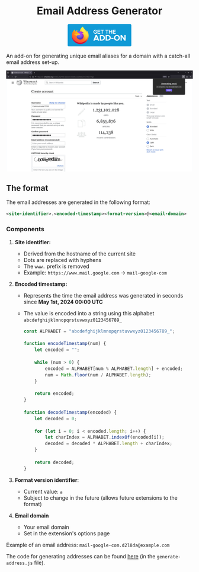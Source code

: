 <h1 align="center">Email Address Generator</h1>

<p align="center">
    <a href="https://addons.mozilla.org/en-US/firefox/addon/email-address-generator/">
        <img src="README_ASSETS/firefox-badge.svg" alt="Get the addon for Mozilla Firefox" height="60">
    </a>
</p>

An add-on for generating unique email aliases for a domain with a catch-all email address set-up.

<img src="README_ASSETS/popup_screenshot.jpg" alt="Screenshot of the extension in use">

## The format

The email addresses are generated in the following format:

```xml
<site-identifier>.<encoded-timestamp><format-version>@<email-domain>
```

### Components

1. **Site identifier:**
   
   - Derived from the hostname of the current site
   - Dots are replaced with hyphens
   - The `www.` prefix is removed
   - Example: `https://www.mail.google.com` → `mail-google-com`

2. **Encoded timestamp:**
   
   - Represents the time the email address was generated in seconds since **May 1st, 2024 00:00 UTC**
   
   - The value is encoded into a string using this alphabet `abcdefghijklmnopqrstuvwxyz0123456789_`
     
     ```javascript
     const ALPHABET = "abcdefghijklmnopqrstuvwxyz0123456789_";
     
     function encodeTimestamp(num) {
         let encoded = "";
     
         while (num > 0) {
             encoded = ALPHABET[num % ALPHABET.length] + encoded;
             num = Math.floor(num / ALPHABET.length);
         }
     
         return encoded;
     }
     
     function decodeTimestamp(encoded) {
         let decoded = 0;
     
         for (let i = 0; i < encoded.length; i++) {
             let charIndex = ALPHABET.indexOf(encoded[i]);
             decoded = decoded * ALPHABET.length + charIndex;
         }
     
         return decoded;
     }
     ```

3. **Format version identifier**:
   
   - Current value: `a`
   - Subject to change in the future (allows future extensions to the format)

4. **Email domain**
   
   - Your email domain
   - Set in the extension's options page

Example of an email address: `mail-google-com.d2l8da@example.com`

The code for generating addresses can be found [here](/generate-address.js) (in the `generate-address.js` file).